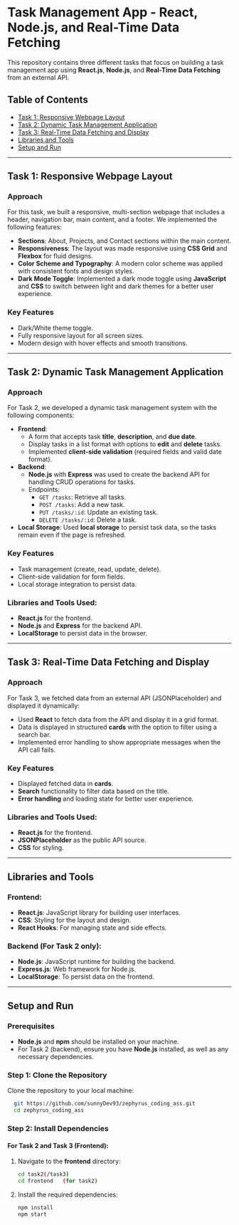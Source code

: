 # Task Management App - React, Node.js, and Real-Time Data Fetching

This repository contains three different tasks that focus on building a task management app using **React.js**, **Node.js**, and **Real-Time Data Fetching** from an external API.

## Table of Contents
- [Task 1: Responsive Webpage Layout](#task-1-responsive-webpage-layout)
- [Task 2: Dynamic Task Management Application](#task-2-dynamic-task-management-application)
- [Task 3: Real-Time Data Fetching and Display](#task-3-real-time-data-fetching-and-display)
- [Libraries and Tools](#libraries-and-tools)
- [Setup and Run](#setup-and-run)

---

## Task 1: Responsive Webpage Layout

### Approach
For this task, we built a responsive, multi-section webpage that includes a header, navigation bar, main content, and a footer. We implemented the following features:
- **Sections**: About, Projects, and Contact sections within the main content.
- **Responsiveness**: The layout was made responsive using **CSS Grid** and **Flexbox** for fluid designs.
- **Color Scheme and Typography**: A modern color scheme was applied with consistent fonts and design styles.
- **Dark Mode Toggle**: Implemented a dark mode toggle using **JavaScript** and **CSS** to switch between light and dark themes for a better user experience.

### Key Features
- Dark/White theme toggle.
- Fully responsive layout for all screen sizes.
- Modern design with hover effects and smooth transitions.

---

## Task 2: Dynamic Task Management Application

### Approach
For Task 2, we developed a dynamic task management system with the following components:
- **Frontend**: 
    - A form that accepts task **title**, **description**, and **due date**.
    - Display tasks in a list format with options to **edit** and **delete** tasks.
    - Implemented **client-side validation** (required fields and valid date format).
- **Backend**: 
    - **Node.js** with **Express** was used to create the backend API for handling CRUD operations for tasks.
    - Endpoints:
        - `GET /tasks`: Retrieve all tasks.
        - `POST /tasks`: Add a new task.
        - `PUT /tasks/:id`: Update an existing task.
        - `DELETE /tasks/:id`: Delete a task.
- **Local Storage**: Used **local storage** to persist task data, so the tasks remain even if the page is refreshed.
  
### Key Features
- Task management (create, read, update, delete).
- Client-side validation for form fields.
- Local storage integration to persist data.

### Libraries and Tools Used:
- **React.js** for the frontend.
- **Node.js** and **Express** for the backend API.
- **LocalStorage** to persist data in the browser.

---

## Task 3: Real-Time Data Fetching and Display

### Approach
For Task 3, we fetched data from an external API (JSONPlaceholder) and displayed it dynamically:
- Used **React** to fetch data from the API and display it in a grid format.
- Data is displayed in structured **cards** with the option to filter using a search bar.
- Implemented error handling to show appropriate messages when the API call fails.
  
### Key Features
- Displayed fetched data in **cards**.
- **Search** functionality to filter data based on the title.
- **Error handling** and loading state for better user experience.

### Libraries and Tools Used:
- **React.js** for the frontend.
- **JSONPlaceholder** as the public API source.
- **CSS** for styling.

---

## Libraries and Tools

### Frontend:
- **React.js**: JavaScript library for building user interfaces.
- **CSS**: Styling for the layout and design.
- **React Hooks**: For managing state and side effects.

### Backend (For Task 2 only):
- **Node.js**: JavaScript runtime for building the backend.
- **Express.js**: Web framework for Node.js.
- **LocalStorage**: To persist data on the frontend.

---

## Setup and Run

### Prerequisites
- **Node.js** and **npm** should be installed on your machine.
- For Task 2 (backend), ensure you have **Node.js** installed, as well as any necessary dependencies.

### Step 1: Clone the Repository

Clone the repository to your local machine:

```bash
  git https://github.com/sunnyDev93/zephyrus_coding_ass.git
  cd zephyrus_coding_ass
```

### Step 2: Install Dependencies

#### For Task 2 and Task 3 (Frontend):
1. Navigate to the **frontend** directory:
   ```bash
   cd task2(/task3)
   cd frontend   (for task2)
    ```
2. Install the required dependencies:
   ```bash
   npm install
   npm start
   ```